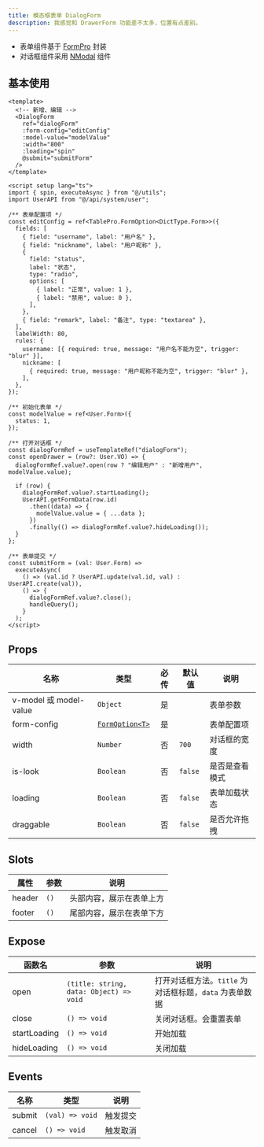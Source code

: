 ```yaml
---
title: 模态框表单 DialogForm
description: 我感觉和 DrawerForm 功能差不太多，位置有点差别。
---
```


- 表单组件基于 [FormPro](/components/form-pro) 封装
- 对话框组件采用 [NModal](https://www.naiveui.com/zh-CN/os-theme/components/modal) 组件

## 基本使用

```vue [vue]
<template>
  <!-- 新增、编辑 -->
  <DialogForm
    ref="dialogForm"
    :form-config="editConfig"
    :model-value="modelValue"
    :width="800"
    :loading="spin"
    @submit="submitForm"
  />
</template>

<script setup lang="ts">
import { spin, executeAsync } from "@/utils";
import UserAPI from "@/api/system/user";

/** 表单配置项 */
const editConfig = ref<TablePro.FormOption<DictType.Form>>({
  fields: [
    { field: "username", label: "用户名" },
    { field: "nickname", label: "用户昵称" },
    {
      field: "status",
      label: "状态",
      type: "radio",
      options: [
        { label: "正常", value: 1 },
        { label: "禁用", value: 0 },
      ],
    },
    { field: "remark", label: "备注", type: "textarea" },
  ],
  labelWidth: 80,
  rules: {
    username: [{ required: true, message: "用户名不能为空", trigger: "blur" }],
    nickname: [
      { required: true, message: "用户昵称不能为空", trigger: "blur" },
    ],
  },
});

/** 初始化表单 */
const modelValue = ref<User.Form>({
  status: 1,
});

/** 打开对话框 */
const dialogFormRef = useTemplateRef("dialogForm");
const openDrawer = (row?: User.VO) => {
  dialogFormRef.value?.open(row ? "编辑用户" : "新增用户", modelValue.value);

  if (row) {
    dialogFormRef.value?.startLoading();
    UserAPI.getFormData(row.id)
      .then((data) => {
        modelValue.value = { ...data };
      })
      .finally(() => dialogFormRef.value?.hideLoading());
  }
};

/** 表单提交 */
const submitForm = (val: User.Form) =>
  executeAsync(
    () => (val.id ? UserAPI.update(val.id, val) : UserAPI.create(val)),
    () => {
      dialogFormRef.value?.close();
      handleQuery();
    }
  );
</script>
```

## Props

| 名称 | 类型 | 必传 | 默认值 | 说明 |
| --- | --- | :--: | --- | --- |
| v-model 或 model-value | `Object` | 是 | | 表单参数 |
| form-config | [`FormOption<T>`](/components/form-pro#formoption) | 是 | | 表单配置项 |
| width | `Number` | 否 | `700` | 对话框的宽度 |
| is-look | `Boolean` | 否 | `false` | 是否是查看模式 |
| loading | `Boolean` | 否 | `false` | 表单加载状态 |
| draggable | `Boolean` | 否 | `false` | 是否允许拖拽 |

## Slots

| 属性 | 参数 | 说明 |
| --- | --- | --- |
| header | `()` | 头部内容，展示在表单上方 |
| footer | `()` | 尾部内容，展示在表单下方 |

## Expose
| 函数名 | 参数 | 说明 |
| --- | --- | --- |
| open | `(title: string, data: Object) => void` | 打开对话框方法。`title` 为对话框标题，`data` 为表单数据|
| close | `() => void` | 关闭对话框。会重置表单 |
| startLoading | `() => void` | 开始加载 |
| hideLoading | `() => void` | 关闭加载 |

## Events

| 名称 | 类型 | 说明 |
| --- | --- | --- |
| submit | `(val) => void` | 触发提交 |
| cancel | `() => void` | 触发取消 |

